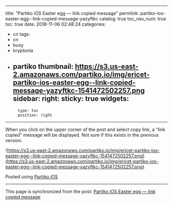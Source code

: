 
---
title: "Partiko iOS Easter egg — link copied message"
permlink: partiko-ios-easter-egg--link-copied-message-yazyftkc
catalog: true
toc_nav_num: true
toc: true
date: 2018-11-06 02:48:24
categories:
- cn
tags:
- cn
- busy
- kryptonia
- partiko
thumbnail: https://s3.us-east-2.amazonaws.com/partiko.io/img/ericet-partiko-ios-easter-egg--link-copied-message-yazyftkc-1541472502257.png
sidebar:
    right:
        sticky: true
widgets:
    -
        type: toc
        position: right
---


When you click on the upper corner of the post and select copy link, a “link copied” message will be displayed. Not sure if this exists in the previous version.


![https://s3.us-east-2.amazonaws.com/partiko.io/img/ericet-partiko-ios-easter-egg--link-copied-message-yazyftkc-1541472502257.png](https://s3.us-east-2.amazonaws.com/partiko.io/img/ericet-partiko-ios-easter-egg--link-copied-message-yazyftkc-1541472502257.png)

Posted using [Partiko iOS](https://steemit.com/@partiko-ios)

- - -

This page is synchronized from the post: [Partiko iOS Easter egg — link copied message](https://steemit.com/@ericet/partiko-ios-easter-egg--link-copied-message-yazyftkc)
